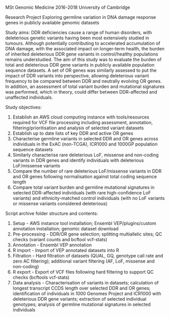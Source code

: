 MSt Genomic Medicine 2016-2018
University of Cambridge

Research Project
Exploring germline variation in DNA damage response genes in publicly available genomic datasets

Study aims:
DDR deficiencies cause a range of human disorders, with deleterious genetic variants having been most extensively studied in tumours. Although potentially contributing to accelerated accumulation of DNA damage, with the associated impact on longer-term health, the burden of inherited deleterious DDR gene variants in control/healthy populations remains understudied.
The aim of this study was to evaluate the burden of total and deleterious DDR gene variants in publicly available population sequence datasets. A set of OR genes was similarly assessed to put the impact of DDR variants into perspective, allowing deleterious variant frequency to be compared between DDR and neutrally evolving OR genes. In addition, an assessment of total variant burden and mutational signatures was performed, which in theory, could differ between DDR-affected and unaffected individuals.

Study objectives:
1)	Establish an AWS cloud computing instance with tools/resources required for VCF file processing including assessment, annotation, filtering/prioritisation and analysis of selected variant datasets
2)	Establish up to date lists of key DDR and active OR genes
3)	Characterise germline variants in selected DDR and OR genes across individuals in the ExAC (non-TCGA), ICR1000 and 1000GP population sequence datasets
4)	Similarly characterise rare deleterious LoF, missense and non-coding variants in DDR genes and identify individuals with deleterious LoF/missense variants
5)	Compare the number of rare deleterious LoF/missense variants in DDR and OR genes following normalisation against total coding sequence length
6)	Compare total variant burden and germline mutational signatures in selected DDR-affected individuals (with rare high-confidence LoF variants) and ethnicity-matched control individuals (with no LoF variants or missense variants considered deleterious)

Script archive folder structure and contents:
1) Setup - AWS instance tool installation; Ensembl VEP/plugins/custom annotation installation; genomic dataset download
2) Pre-processing - DDR/OR gene selection; splitting multiallelic sites; QC checks (variant counts and bcftool vcf-stats) 
3) Annotation - Ensembl VEP annotation
4) R import - Import of VEP annotated datasets into R
5) Filtration - Hard filtration of datasets (QUAL, GQ, genotype call rate and zero AC filtering); additional variant filtering (AF, LoF, missense and non-coding)
6) R export - Export of VCF files following hard filtering to support QC checks (bcftools vcf-stats)
7) Data analysis - Characterisation of variants in datasets; calculation of longest transcript CCDS length over selected DDR and OR genes; identification of individuals in 1000 Genomes Project and ICR1000 with deleterious DDR gene variants; extraction of selected individual genotypes; analysis of germline mutational signatures in selected individuals